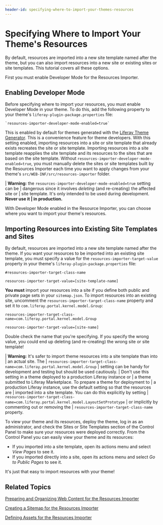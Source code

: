 ```yaml
---
header-id: specifying-where-to-import-your-themes-resources
---
```


# Specifying Where to Import Your Theme's Resources

By default, resources are imported into a new site template named after the 
theme, but you can also import resources into a new site or existing sites or 
site templates. This tutorial covers all these options. 

First you must enable Developer Mode for the Resources Importer.

## Enabling Developer Mode

Before specifying where to import your resources, you must enable Developer Mode 
in your theme. To do this, add the following property to your theme's 
`liferay-plugin-package.properties` file:

    `resources-importer-developer-mode-enabled=true`

This is enabled by default for themes generated with the 
[Liferay Theme Generator](/docs/7-1/tutorials/-/knowledge_base/t/creating-themes). 
This is a convenience feature for theme developers. With this setting enabled,
importing resources into a site or site template that already exists recreates
the site or site template. Importing resources into a site template reapplies
the site template and its resources to the sites that are based on the site
template. Without `resources-importer-developer-mode-enabled=true`, you must
manually delete the sites or site templates built by the Resources Importer each
time you want to apply changes from your theme's
`src/WEB-INF/src/resources-importer` folder. 

| **Warning:** the `resources-importer-developer-mode-enabled=true` setting can be
| dangerous since it involves *deleting* (and re-creating) the affected site or
| site template. It's only intended to be used during development. **Never use it
| in production.**

With Developer Mode enabled in the Resource Importer, you can choose where you 
want to import your theme's resources. 

## Importing Resources into Existing Site Templates and Sites

By default, resources are imported into a new site template named after the
theme. If you want your resources to be imported into an existing site template,
you must specify a value for the `resources-importer-target-value` property in
your theme's `liferay-plugin-package.properties` file:

    #resources-importer-target-class-name

    resources-importer-target-value=[site-template-name]

**You must** import your resources into a site if you define both public and 
private page sets in your `sitemap.json`. To import resources into an existing 
site, uncomment the `resources-importer-target-class-name` property and set it 
to `com.liferay.portal.kernel.model.Group`:

    resources-importer-target-class-name=com.liferay.portal.kernel.model.Group

    resources-importer-target-value=[site-name] 

Double check the name that you're specifying. If you specify the wrong value, 
you could end up deleting (and re-creating) the wrong site or site template! 

| **Warning:** It's safer to import theme resources into a site template than into
| an actual site. The
| `resources-importer-target-class-name=com.liferay.portal.kernel.model.Group`
| setting can be handy for development and testing but should be used cautiously.
| Don't use this setting in a theme deployed to a production Liferay instance or
| a theme submitted to Liferay Marketplace. To prepare a theme for deployment to
| a production Liferay instance, use the default setting so that the resources are
| imported into a site template. You can do this explicitly by setting
| `resources-importer-target-class-name=com.liferay.portal.kernel.model.LayoutSetPrototype`
| or implicitly by commenting out or removing the
| `resources-importer-target-class-name` property.

To view your theme and its resources, deploy the theme, log in as an
administrator, and check the Sites or Site Templates section of the Control
Panel to make sure your resources were deployed correctly. From the Control
Panel you can easily view your theme and its resources:

- If you imported into a site template, open its actions menu and select 
  *View Pages* to see it.
- If you imported directly into a site, open its actions menu and select 
  *Go to Public Pages* to see it.

It's just that easy to import resources with your theme!

## Related Topics

[Preparing and Organizing Web Content for the Resources Importer](/docs/7-1/tutorials/-/knowledge_base/t/preparing-and-organizing-web-content-for-the-resources-importer)

[Creating a Sitemap for the Resources Importer](/docs/7-1/tutorials/-/knowledge_base/t/creating-a-sitemap-for-the-resources-importer)

[Defining Assets for the Resources Importer](/docs/7-1/tutorials/-/knowledge_base/t/defining-assets-for-the-resources-importer)
